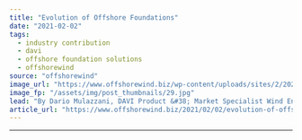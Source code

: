 ```yaml
---
title: "Evolution of Offshore Foundations"
date: "2021-02-02"
tags: 
  - industry contribution
  - davi
  - offshore foundation solutions
  - offshorewind
source: "offshorewind"
image_url: "https://www.offshorewind.biz/wp-content/uploads/sites/2/2021/02/21.jpg"
image_fp: "/assets/img/post_thumbnails/29.jpg"
lead: "By Dario Mulazzani, DAVI Product &#38; Market Specialist Wind Energy &#38; Heavy-Duty Division. Located"
article_url: "https://www.offshorewind.biz/2021/02/02/evolution-of-offshore-foundations/"
---
```


---
